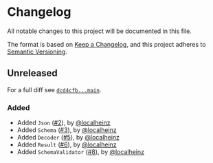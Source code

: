 # Changelog

All notable changes to this project will be documented in this file.

The format is based on [Keep a Changelog](https://keepachangelog.com/en/1.0.0/), and this project adheres to [Semantic Versioning](https://semver.org/spec/v2.0.0.html).

## Unreleased

For a full diff see [`dcd4cfb...main`][dcd4cfb...main].

### Added

* Added `Json` ([#2]), by [@localheinz]
* Added `Schema` ([#3]), by [@localheinz]
* Added `Decoder` ([#5]), by [@localheinz]
* Added `Result` ([#6]), by [@localheinz]
* Added `SchemaValidator` ([#8]), by [@localheinz]

[dcd4cfb...main]: https://github.com/ergebnis/json-schema-validator/compare/dcd4cfb...main

[#2]: https://github.com/ergebnis/json-schema-validator/pull/2
[#3]: https://github.com/ergebnis/json-schema-validator/pull/3
[#5]: https://github.com/ergebnis/json-schema-validator/pull/5
[#6]: https://github.com/ergebnis/json-schema-validator/pull/6
[#8]: https://github.com/ergebnis/json-schema-validator/pull/8

[@localheinz]: https://github.com/localheinz
